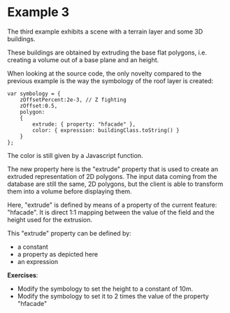 Example 3
=========

The third example exhibits a scene with a terrain layer and some 3D buildings.

These buildings are obtained by extruding the base flat polygons, i.e. creating a volume out of a base plane and an height.

When looking at the source code, the only novelty compared to the previous example is the way the symbology of the roof layer is created:

    var symbology = {
        zOffsetPercent:2e-3, // Z fighting
        zOffset:0.5,
        polygon:
        {
            extrude: { property: "hfacade" },
            color: { expression: buildingClass.toString() }
        }
    };

The color is still given by a Javascript function.

The new property here is the "extrude" property that is used to create an extruded representation of 2D polygons. The input data coming from the database are still the same, 2D polygons, but the client is able to transform them into a volume before displaying them.

Here, "extrude" is defined by means of a property of the current feature: "hfacade". It is direct 1:1 mapping between the value of the field and the height used for the extrusion.

This "extrude" property can be defined by:
* a constant
* a property as depicted here
* an expression

**Exercises**:
* Modify the symbology to set the height to a constant of 10m.
* Modify the symbology to set it to 2 times the value of the property "hfacade"


